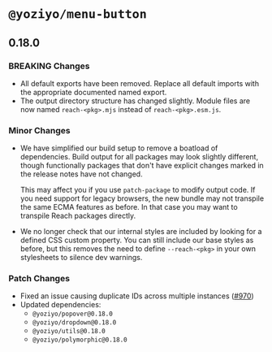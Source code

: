 # `@yoziyo/menu-button`

## 0.18.0

### BREAKING Changes

- All default exports have been removed. Replace all default imports with the appropriate documented named export.
- The output directory structure has changed slightly. Module files are now named `reach-<pkg>.mjs` instead of `reach-<pkg>.esm.js`.

### Minor Changes

- We have simplified our build setup to remove a boatload of dependencies. Build output for all packages may look slightly different, though functionally packages that don't have explicit changes marked in the release notes have not changed.

  This may affect you if you use `patch-package` to modify output code. If you need support for legacy browsers, the new bundle may not transpile the same ECMA features as before. In that case you may want to transpile Reach packages directly.

- We no longer check that our internal styles are included by looking for a defined CSS custom property. You can still include our base styles as before, but this removes the need to define `--reach-<pkg>` in your own stylesheets to silence dev warnings.

### Patch Changes

- Fixed an issue causing duplicate IDs across multiple instances ([#970](https://github.com/reach/reach-ui/pull/970))
- Updated dependencies:
  - `@yoziyo/popover@0.18.0`
  - `@yoziyo/dropdown@0.18.0`
  - `@yoziyo/utils@0.18.0`
  - `@yoziyo/polymorphic@0.18.0`
